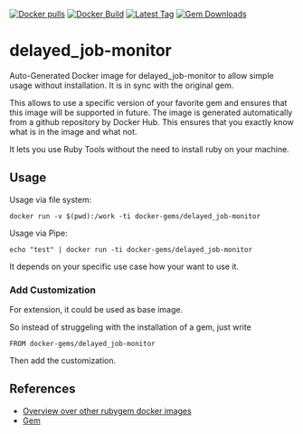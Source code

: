 [![Docker pulls](https://img.shields.io/docker/pulls/rubygem/delayed_job-monitor.svg)](https://hub.docker.com/r/rubygem/delayed_job-monitor/)
[![Docker Build](https://img.shields.io/docker/automated/rubygem/delayed_job-monitor.svg)](https://hub.docker.com/r/rubygem/delayed_job-monitor/)
[![Latest Tag](https://img.shields.io/github/tag/docker-rubygem/delayed_job-monitor.svg)](https://hub.docker.com/r/rubygem/delayed_job-monitor/)
[![Gem Downloads](https://img.shields.io/gem/dt/delayed_job-monitor.svg)](https://rubygems.org/gems/delayed_job-monitor/)
# delayed_job-monitor

Auto-Generated Docker image for delayed_job-monitor to allow simple usage without installation.
It is in sync with the original gem.

This allows to use a specific version of your favorite gem and ensures that this image will be supported in future.
The image is generated automatically from a github repository by Docker Hub.
This ensures that you exactly know what is in the image and what not.

It lets you use Ruby Tools without the need to install ruby on your machine.

## Usage

Usage via file system:

`docker run -v $(pwd):/work -ti docker-gems/delayed_job-monitor`

Usage via Pipe:

`echo "test" | docker run -ti docker-gems/delayed_job-monitor`

It depends on your specific use case how your want to use it.

### Add Customization

For extension, it could be used as base image.

So instead of struggeling with the installation of a gem, just write

`FROM docker-gems/delayed_job-monitor`

Then add the customization.

## References

 - [Overview over other rubygem docker images](https://github.com/thinkbot/docker-rubygem)
 - [Gem](https://rubygems.org/gems/delayed_job-monitor/)
